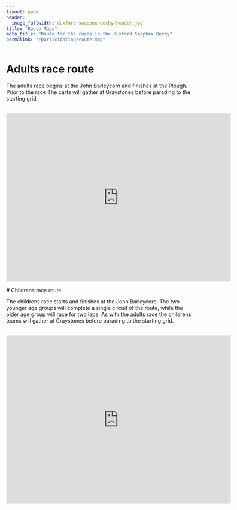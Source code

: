 ```yaml
---
layout: page
header:
  image_fullwidth: duxford-soapbox-derby-header.jpg
title: "Route Maps"
meta_title: "Route for the races in the Duxford Soapbox Derby"
permalink: "/participating/route-map"
---
```


# Adults race route

The adults race begins at the John Barleycorn and finishes at the Plough. Prior to the race The carts will gather at Graystones before parading to the starting grid.  
<br />

<iframe src="https://www.google.com/maps/embed?pb=!1m44!1m12!1m3!1d4902.633000232373!2d0.15229627828040193!3d52.0921712189416!2m3!1f0!2f0!3f0!3m2!1i1024!2i768!4f13.1!4m29!3e2!4m5!1s0x47d87c9a93280325%3A0xaaf70bf4d6e675a5!2sJohn+Barleycorn%2C+Moorfield+Rd%2C+Duxford%2C+Cambridge+CB22+4PP!3m2!1d52.0944011!2d0.1590111!4m3!3m2!1d52.093776299999995!2d0.15299089999999999!4m5!1s0x47d87c93d30659a3%3A0xc5cb8a757dd912a6!2sRectory+Rd%2C+Duxford%2C+Cambridge+CB22+4RY!3m2!1d52.0894974!2d0.1594605!4m5!1s0x47d87c91a72cf437%3A0xff92f99b76894042!2sGraystones%2C+4+St+Peter&#39;s+St%2C+Duxford%2C+Cambridge+CB22+4RP!3m2!1d52.091986899999995!2d0.1587771!4m5!1s0x47d87c91940f4515%3A0x6a03bd8383b9363!2sThe+Plough+Public+House%2C+Saint+Peter&#39;s+Street%2C+Duxford%2C+Cambridge!3m2!1d52.0905619!2d0.1555009!5e0!3m2!1sen!2suk!4v1555085207849!5m2!1sen!2suk" width="600" height="450" frameborder="0" style="border:0" allowfullscreen></iframe>


<p id="childrens-route"></p>
# Childrens race route

The childrens race starts and finishes at the John Barleycore. The two younger age groups will complete a single circuit of the route, while the older age group will race for two laps. As with the adults race the childrens teams will gather at Graystones before parading to the starting grid.  
<br />

<iframe src="https://www.google.com/maps/embed?pb=!1m42!1m12!1m3!1d1225.6062278087!2d0.15820041530237888!3d52.09406489620286!2m3!1f0!2f0!3f0!3m2!1i1024!2i768!4f13.1!4m27!3e2!4m5!1s0x47d87c9a93280325%3A0xaaf70bf4d6e675a5!2sJohn+Barleycorn%2C+Moorfield+Rd%2C+Duxford%2C+Cambridge+CB22+4PP!3m2!1d52.0944011!2d0.1590111!4m3!3m2!1d52.094719399999995!2d0.15667219999999998!4m5!1s0x47d87c904174581d%3A0x94ff0a83e7621d58!2sGreen+St%2C+Duxford%2C+Cambridge+CB22+4RG!3m2!1d52.0936172!2d0.1576443!4m3!3m2!1d52.093998199999994!2d0.1591184!4m5!1s0x47d87c9a93280325%3A0xaaf70bf4d6e675a5!2sJohn+Barleycorn%2C+Moorfield+Rd%2C+Duxford%2C+Cambridge+CB22+4PP!3m2!1d52.0944011!2d0.1590111!5e0!3m2!1sen!2suk!4v1555085817080!5m2!1sen!2suk" width="600" height="450" frameborder="0" style="border:0" allowfullscreen></iframe>